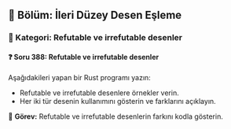 ## 📘 Bölüm: İleri Düzey Desen Eşleme
### 🔹 Kategori: Refutable ve irrefutable desenler
#### ❓ Soru 388: Refutable ve irrefutable desenler

Aşağıdakileri yapan bir Rust programı yazın:

- Refutable ve irrefutable desenlere örnekler verin.
- Her iki tür desenin kullanımını gösterin ve farklarını açıklayın.

🔧 **Görev:** Refutable ve irrefutable desenlerin farkını kodla gösterin.
